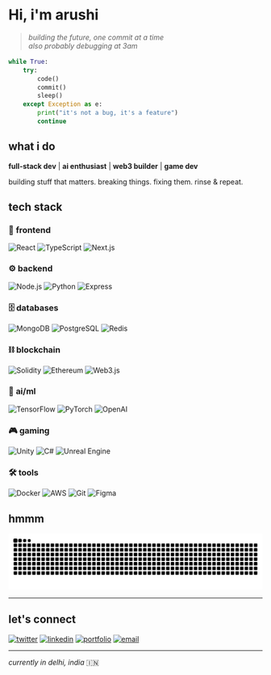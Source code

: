 # Hi, i'm arushi 

> *building the future, one commit at a time*  
> *also probably debugging at 3am*

```python
while True:
    try:
        code()
        commit()
        sleep()
    except Exception as e:
        print("it's not a bug, it's a feature")
        continue
```

## what i do

**full-stack dev** | **ai enthusiast** | **web3 builder** | **game dev**

building stuff that matters. breaking things. fixing them. rinse & repeat.  

## tech stack

### 🎨 **frontend**
![React](https://img.shields.io/badge/React-61DAFB?style=for-the-badge&logo=react&logoColor=black)
![TypeScript](https://img.shields.io/badge/TypeScript-007ACC?style=for-the-badge&logo=typescript&logoColor=white)
![Next.js](https://img.shields.io/badge/Next.js-000000?style=for-the-badge&logo=next.js&logoColor=white)

### ⚙️ **backend**
![Node.js](https://img.shields.io/badge/Node.js-339933?style=for-the-badge&logo=node.js&logoColor=white)
![Python](https://img.shields.io/badge/Python-3776AB?style=for-the-badge&logo=python&logoColor=white)
![Express](https://img.shields.io/badge/Express-000000?style=for-the-badge&logo=express&logoColor=white)

### 🗄️ **databases**
![MongoDB](https://img.shields.io/badge/MongoDB-47A248?style=for-the-badge&logo=mongodb&logoColor=white)
![PostgreSQL](https://img.shields.io/badge/PostgreSQL-316192?style=for-the-badge&logo=postgresql&logoColor=white)
![Redis](https://img.shields.io/badge/Redis-DC382D?style=for-the-badge&logo=redis&logoColor=white)

### ⛓️ **blockchain**
![Solidity](https://img.shields.io/badge/Solidity-363636?style=for-the-badge&logo=solidity&logoColor=white)
![Ethereum](https://img.shields.io/badge/Ethereum-3C3C3D?style=for-the-badge&logo=ethereum&logoColor=white)
![Web3.js](https://img.shields.io/badge/Web3.js-F16822?style=for-the-badge&logo=web3dotjs&logoColor=white)

### 🤖 **ai/ml**
![TensorFlow](https://img.shields.io/badge/TensorFlow-FF6F00?style=for-the-badge&logo=tensorflow&logoColor=white)
![PyTorch](https://img.shields.io/badge/PyTorch-EE4C2C?style=for-the-badge&logo=pytorch&logoColor=white)
![OpenAI](https://img.shields.io/badge/OpenAI-412991?style=for-the-badge&logo=openai&logoColor=white)

### 🎮 **gaming**
![Unity](https://img.shields.io/badge/Unity-100000?style=for-the-badge&logo=unity&logoColor=white)
![C#](https://img.shields.io/badge/C%23-239120?style=for-the-badge&logo=c-sharp&logoColor=white)
![Unreal Engine](https://img.shields.io/badge/Unreal_Engine-0E1128?style=for-the-badge&logo=unrealengine&logoColor=white)

### 🛠️ **tools**
![Docker](https://img.shields.io/badge/Docker-2496ED?style=for-the-badge&logo=docker&logoColor=white)
![AWS](https://img.shields.io/badge/AWS-FF9900?style=for-the-badge&logo=amazon-aws&logoColor=white)
![Git](https://img.shields.io/badge/Git-F05032?style=for-the-badge&logo=git&logoColor=white)
![Figma](https://img.shields.io/badge/Figma-F24E1E?style=for-the-badge&logo=figma&logoColor=white)

## hmmm

![snake gif](https://raw.githubusercontent.com/arrrzushi/arrrzushi/output/github-contribution-grid-snake.svg)



---

## let's connect

[![twitter](https://img.shields.io/badge/twitter-1DA1F2?style=for-the-badge&logo=twitter&logoColor=white)](https://twitter.com/arrrzushi)
[![linkedin](https://img.shields.io/badge/linkedin-0A66C2?style=for-the-badge&logo=linkedin&logoColor=white)](https://linkedin.com/in/arushiii)
[![portfolio](https://img.shields.io/badge/portfolio-FF7139?style=for-the-badge&logo=firefox&logoColor=white)](https://arrrzushi.dev)
[![email](https://img.shields.io/badge/email-D14836?style=for-the-badge&logo=gmail&logoColor=white)](mailto:arushisinha062@gmail.com)

---

*currently in delhi, india* 🇮🇳  



